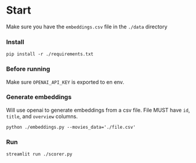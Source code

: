 # Start

Make sure you have the `embeddings.csv` file in the `./data` directory

### Install

```
pip install -r ./requirements.txt
```

### Before running

Make sure `OPENAI_API_KEY` is exported to en env.

### Generate embeddings

Will use openai to generate embeddings from a csv file. File MUST have `id`, `title`, and `overview` columns.

```
python ./embeddings.py --movies_data='./file.csv'
```

### Run

```
streamlit run ./scorer.py
```
